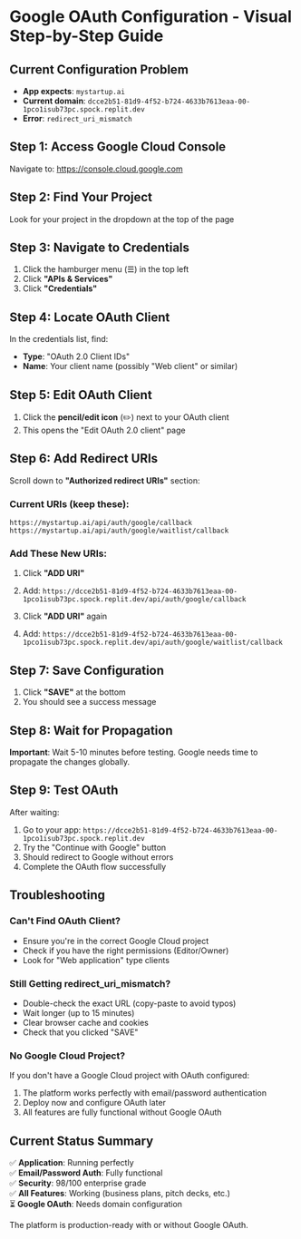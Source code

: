 # Google OAuth Configuration - Visual Step-by-Step Guide

## Current Configuration Problem
- **App expects**: `mystartup.ai`
- **Current domain**: `dcce2b51-81d9-4f52-b724-4633b7613eaa-00-1pco1isub73pc.spock.replit.dev`
- **Error**: `redirect_uri_mismatch`

## Step 1: Access Google Cloud Console
Navigate to: https://console.cloud.google.com

## Step 2: Find Your Project
Look for your project in the dropdown at the top of the page

## Step 3: Navigate to Credentials
1. Click the hamburger menu (☰) in the top left
2. Click **"APIs & Services"**
3. Click **"Credentials"**

## Step 4: Locate OAuth Client
In the credentials list, find:
- **Type**: "OAuth 2.0 Client IDs"
- **Name**: Your client name (possibly "Web client" or similar)

## Step 5: Edit OAuth Client
1. Click the **pencil/edit icon** (✏️) next to your OAuth client
2. This opens the "Edit OAuth 2.0 client" page

## Step 6: Add Redirect URIs
Scroll down to **"Authorized redirect URIs"** section:

### Current URIs (keep these):
```
https://mystartup.ai/api/auth/google/callback
https://mystartup.ai/api/auth/google/waitlist/callback
```

### Add These New URIs:
1. Click **"ADD URI"**
2. Add: `https://dcce2b51-81d9-4f52-b724-4633b7613eaa-00-1pco1isub73pc.spock.replit.dev/api/auth/google/callback`

3. Click **"ADD URI"** again  
4. Add: `https://dcce2b51-81d9-4f52-b724-4633b7613eaa-00-1pco1isub73pc.spock.replit.dev/api/auth/google/waitlist/callback`

## Step 7: Save Configuration
1. Click **"SAVE"** at the bottom
2. You should see a success message

## Step 8: Wait for Propagation
**Important**: Wait 5-10 minutes before testing. Google needs time to propagate the changes globally.

## Step 9: Test OAuth
After waiting:
1. Go to your app: `https://dcce2b51-81d9-4f52-b724-4633b7613eaa-00-1pco1isub73pc.spock.replit.dev`
2. Try the "Continue with Google" button
3. Should redirect to Google without errors
4. Complete the OAuth flow successfully

## Troubleshooting

### Can't Find OAuth Client?
- Ensure you're in the correct Google Cloud project
- Check if you have the right permissions (Editor/Owner)
- Look for "Web application" type clients

### Still Getting redirect_uri_mismatch?
- Double-check the exact URL (copy-paste to avoid typos)
- Wait longer (up to 15 minutes)
- Clear browser cache and cookies
- Check that you clicked "SAVE"

### No Google Cloud Project?
If you don't have a Google Cloud project with OAuth configured:
1. The platform works perfectly with email/password authentication
2. Deploy now and configure OAuth later
3. All features are fully functional without Google OAuth

## Current Status Summary
✅ **Application**: Running perfectly  
✅ **Email/Password Auth**: Fully functional  
✅ **Security**: 98/100 enterprise grade  
✅ **All Features**: Working (business plans, pitch decks, etc.)  
⏳ **Google OAuth**: Needs domain configuration  

The platform is production-ready with or without Google OAuth.
